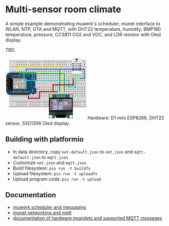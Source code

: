 Multi-sensor room climate
=========================

A simple example demonstrating muwerk's scheduler, munet interface to WLAN, NTP, OTA and MQTT, 
with DHT22 temperature, humidity, BMP180 temperature, pressure, CCS811 CO2 and VOC, and LDR resistor with Oled display.

TBD.

<img src="https://github.com/muwerk/mupplet-sensor/blob/master/extras/dht22.png" width="50%" height="30%">
Hardware: D1 mini ESP8266, DHT22 sensor, SSD1306 Oled display.

## Building with platformio

* In data directory, copy `net-default.json` to `net.json` and `mqtt-default.json` to `mqtt.json`
* Customize `net.json` and `mqtt.json`
* Build filesystem: `pio run -t buildfs`
* Upload filesystem: `pio run -t uploadfs`
* Upload program code: `pio run -t upload`

## Documentation

* [muwerk scheduler and messaging](https://github.com/muwerk/muwerk)
* [munet networking and mqtt](https://github.com/muwerk/munet)
* [documentation of hardware mupplets and supported MQTT messages](https://github.com/muwerk/mupplet-core)
